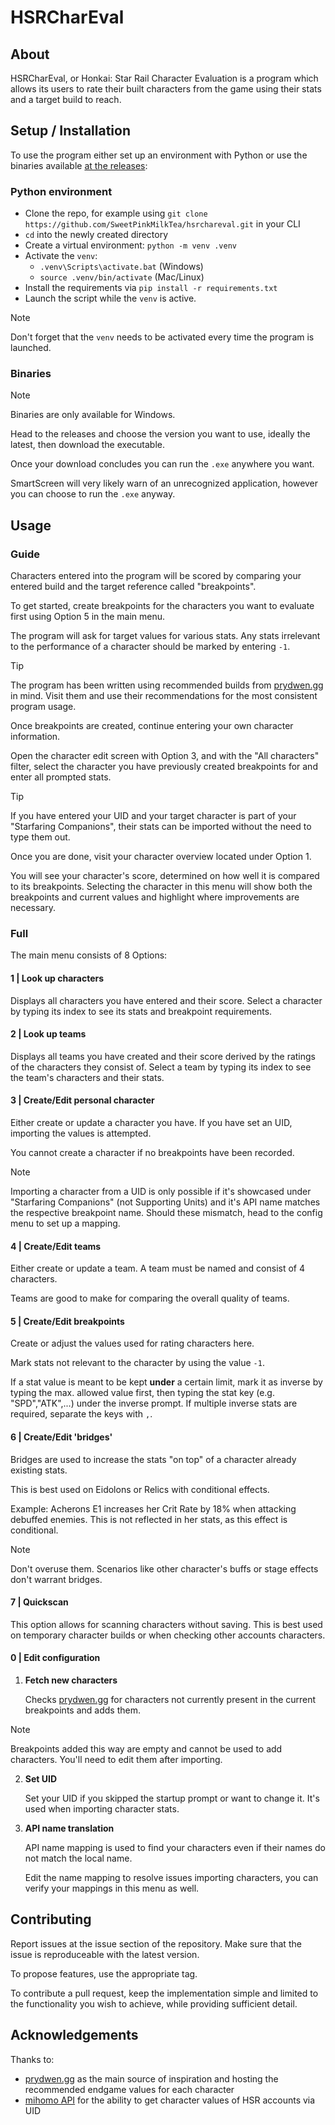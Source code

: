 # HSRCharEval

## About

HSRCharEval, or Honkai: Star Rail Character Evaluation is a program which allows its users to rate their built characters from the game using their stats and a target build to reach.

## Setup / Installation

To use the program either set up an environment with Python or use the binaries available [at the releases](https://github.com/SweetPinkMilkTea/hsrchareval/releases):

### Python environment 

- Clone the repo, for example using `git clone https://github.com/SweetPinkMilkTea/hsrchareval.git` in your CLI
- `cd` into the newly created directory
- Create a virtual environment: `python -m venv .venv`
- Activate the `venv`:
   - `.venv\Scripts\activate.bat` (Windows)
   - `source .venv/bin/activate` (Mac/Linux)
- Install the requirements via `pip install -r requirements.txt`
- Launch the script while the `venv` is active.

> [!NOTE]
> Don't forget that the `venv` needs to be activated every time the program is launched.

### Binaries

> [!NOTE]
> Binaries are only available for Windows.

Head to the releases and choose the version you want to use, ideally the latest, then download the executable.

Once your download concludes you can run the `.exe` anywhere you want.

SmartScreen will very likely warn of an unrecognized application, however you can choose to run the `.exe` anyway.

## Usage

### Guide

Characters entered into the program will be scored by comparing your entered build and the target reference called "breakpoints".

To get started, create breakpoints for the characters you want to evaluate first using Option 5 in the main menu.

The program will ask for target values for various stats. Any stats irrelevant to the performance of a character should be marked by entering `-1`.

> [!TIP]
> The program has been written using recommended builds from [prydwen.gg](https://www.prydwen.gg/star-rail/) in mind. Visit them and use their recommendations for the most consistent program usage.

Once breakpoints are created, continue entering your own character information.

Open the character edit screen with Option 3, and with the "All characters" filter, select the character you have previously created breakpoints for and enter all prompted stats.

> [!TIP]
> If you have entered your UID and your target character is part of your "Starfaring Companions", their stats can be imported without the need to type them out.

Once you are done, visit your character overview located under Option 1.

You will see your character's score, determined on how well it is compared to its breakpoints. Selecting the character in this menu will show both the breakpoints and current values and highlight where improvements are necessary.

### Full

The main menu consists of 8 Options:

#### 1 | Look up characters

Displays all characters you have entered and their score. Select a character by typing its index to see its stats and breakpoint requirements.

#### 2 | Look up teams

Displays all teams you have created and their score derived by the ratings of the characters they consist of. Select a team by typing its index to see the team's characters and their stats.

#### 3 | Create/Edit personal character

Either create or update a character you have. If you have set an UID, importing the values is attempted.

You cannot create a character if no breakpoints have been recorded.

> [!NOTE]
> Importing a character from a UID is only possible if it's showcased under "Starfaring Companions" (not Supporting Units) and it's API name matches the respective breakpoint name.
> Should these mismatch, head to the config menu to set up a mapping.

#### 4 | Create/Edit teams

Either create or update a team. A team must be named and consist of 4 characters.

Teams are good to make for comparing the overall quality of teams.

#### 5 | Create/Edit breakpoints

Create or adjust the values used for rating characters here.

Mark stats not relevant to the character by using the value `-1`.

If a stat value is meant to be kept **under** a certain limit, mark it as inverse by typing the max. allowed value first, then typing the stat key (e.g. "SPD","ATK",...) under the inverse prompt. If multiple inverse stats are required, separate the keys with `,`.

#### 6 | Create/Edit 'bridges'

Bridges are used to increase the stats "on top" of a character already existing stats.

This is best used on Eidolons or Relics with conditional effects.

Example:
Acherons E1 increases her Crit Rate by 18% when attacking debuffed enemies. This is not reflected in her stats, as this effect is conditional.

> [!NOTE]
> Don't overuse them. Scenarios like other character's buffs or stage effects don't warrant bridges.

#### 7 | Quickscan

This option allows for scanning characters without saving. This is best used on temporary character builds or when checking other accounts characters.

#### 0 | Edit configuration

1.  **Fetch new characters**

    Checks [prydwen.gg](https://www.prydwen.gg/star-rail/) for characters not currently present in the current breakpoints and adds them.

> [!NOTE]
> Breakpoints added this way are empty and cannot be used to add characters. You'll need to edit them after importing.

2.  **Set UID**

    Set your UID if you skipped the startup prompt or want to change it. It's used when importing character stats.

3.  **API name translation**
    
    API name mapping is used to find your characters even if their names do not match the local name.

    Edit the name mapping to resolve issues importing characters, you can verify your mappings in this menu as well.

## Contributing

Report issues at the issue section of the repository. Make sure that the issue is reproduceable with the latest version.

To propose features, use the appropriate tag.

To contribute a pull request, keep the implementation simple and limited to the functionality you wish to achieve, while providing sufficient detail.

## Acknowledgements

Thanks to:
- [prydwen.gg](https://www.prydwen.gg/star-rail/) as the main source of inspiration and hosting the recommended endgame values for each character
- [mihomo API](https://github.com/MetaCubeX/mihomo) for the ability to get character values of HSR accounts via UID